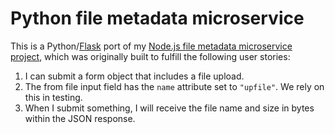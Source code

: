 # Python file metadata microservice

This is a Python/[Flask](https://flask.palletsprojects.com/en/1.1.x/) port of my [Node.js file metadata microservice project](https://ty-file-metadata.glitch.me/), which was originally built to fulfill the following user stories:

1.  I can submit a form object that includes a file upload.
2.  The from file input field has the `name` attribute set to `"upfile"`. We rely on this in testing.
3.  When I submit something, I will receive the file name and size in bytes within the JSON response.
